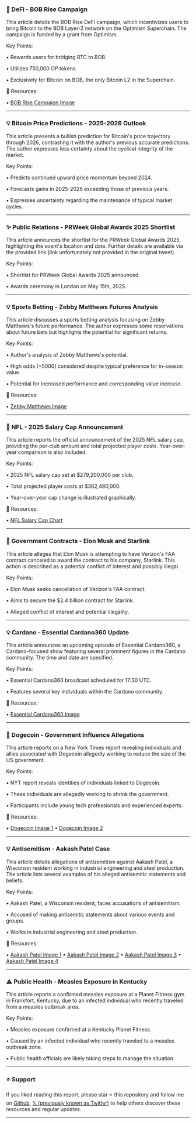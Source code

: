 ### 🚀 DeFi - BOB Rise Campaign

This article details the BOB Rise DeFi campaign, which incentivizes users to bring Bitcoin to the BOB Layer-2 network on the Optimism Superchain.  The campaign is funded by a grant from Optimism.

Key Points:

• Rewards users for bridging BTC to BOB.

• Utilizes 750,000 OP tokens.


• Exclusively for Bitcoin on BOB, the only Bitcoin L2 in the Superchain.


🔗 Resources:

• [BOB Rise Campaign Image](https://pbs.twimg.com/media/Gkz8YC1W0AAkWU-?format=jpg&name=small)


---

### 💡 Bitcoin Price Predictions - 2025-2026 Outlook

This article presents a bullish prediction for Bitcoin's price trajectory through 2026, contrasting it with the author's previous accurate predictions. The author expresses less certainty about the cyclical integrity of the market.


Key Points:

•  Predicts continued upward price momentum beyond 2024.

•  Forecasts gains in 2025-2026 exceeding those of previous years.

•  Expresses uncertainty regarding the maintenance of typical market cycles.



---

### ✨ Public Relations - PRWeek Global Awards 2025 Shortlist

This article announces the shortlist for the PRWeek Global Awards 2025, highlighting the event's location and date.  Further details are available via the provided link (link unfortunately not provided in the original tweet).

Key Points:

• Shortlist for PRWeek Global Awards 2025 announced.

• Awards ceremony in London on May 15th, 2025.


---

### 💡 Sports Betting - Zebby Matthews Futures Analysis

This article discusses a sports betting analysis focusing on Zebby Matthews's future performance.  The author expresses some reservations about future bets but highlights the potential for significant returns.

Key Points:

•  Author's analysis of Zebby Matthews's potential.

•  High odds (+5000) considered despite typical preference for in-season value.


•  Potential for increased performance and corresponding value increase.


🔗 Resources:

• [Zebby Matthews Image](https://pbs.twimg.com/media/Gk0B3tKXcAAForN?format=jpg&name=360x360)


---

### 🤖 NFL - 2025 Salary Cap Announcement

This article reports the official announcement of the 2025 NFL salary cap, providing the per-club amount and total projected player costs.  Year-over-year comparison is also included.

Key Points:

• 2025 NFL salary cap set at $279,200,000 per club.

• Total projected player costs at $362,480,000.


• Year-over-year cap change is illustrated graphically.


🔗 Resources:

• [NFL Salary Cap Chart](https://pbs.twimg.com/media/Gk0Bd_AXwAAm6QQ?format=jpg&name=900x900)


---

### 🤖 Government Contracts - Elon Musk and Starlink

This article alleges that Elon Musk is attempting to have Verizon's FAA contract canceled to award the contract to his company, Starlink.  This action is described as a potential conflict of interest and possibly illegal.


Key Points:

• Elon Musk seeks cancellation of Verizon's FAA contract.

• Aims to secure the $2.4 billion contract for Starlink.


• Alleged conflict of interest and potential illegality.



---

### 💡 Cardano - Essential Cardano360 Update

This article announces an upcoming episode of Essential Cardano360, a Cardano-focused show featuring several prominent figures in the Cardano community.  The time and date are specified.

Key Points:

• Essential Cardano360 broadcast scheduled for 17:30 UTC.

• Features several key individuals within the Cardano community.



🔗 Resources:

• [Essential Cardano360 Image](https://pbs.twimg.com/media/GkzclMNXsAA_pJf.jpg)


---

### 🤖  Dogecoin - Government Influence Allegations

This article reports on a New York Times report revealing individuals and allies associated with Dogecoin allegedly working to reduce the size of the US government.

Key Points:

• NYT report reveals identities of individuals linked to Dogecoin.

• These individuals are allegedly working to shrink the government.


•  Participants include young tech professionals and experienced experts.



🔗 Resources:

• [Dogecoin Image 1](https://pbs.twimg.com/media/Gkzg3o1WwAA9OCj?format=png&name=small)
• [Dogecoin Image 2](https://pbs.twimg.com/media/Gkzg3pmXQAAuPEG?format=png&name=small)


---

### 💡 Antisemitism - Aakash Patel Case

This article details allegations of antisemitism against Aakash Patel, a Wisconsin resident working in industrial engineering and steel production.  The article lists several examples of his alleged antisemitic statements and beliefs.


Key Points:

• Aakash Patel, a Wisconsin resident, faces accusations of antisemitism.

• Accused of making antisemitic statements about various events and groups.


•  Works in industrial engineering and steel production.


🔗 Resources:

• [Aakash Patel Image 1](https://pbs.twimg.com/media/GkztcAoWIAEXW1M?format=jpg&name=360x360)
• [Aakash Patel Image 2](https://pbs.twimg.com/media/GkztdD7WcAASrpl?format=png&name=small)
• [Aakash Patel Image 3](https://pbs.twimg.com/media/GkztdELXAAAEwPA?format=png&name=360x360)
• [Aakash Patel Image 4](https://pbs.twimg.com/media/GkztdEJW8AAMKPY?format=png&name=360x360)


---

### ⚠️ Public Health - Measles Exposure in Kentucky

This article reports a confirmed measles exposure at a Planet Fitness gym in Frankfort, Kentucky, due to an infected individual who recently traveled from a measles outbreak area.


Key Points:

• Measles exposure confirmed at a Kentucky Planet Fitness.

• Caused by an infected individual who recently traveled to a measles outbreak zone.


•  Public health officials are likely taking steps to manage the situation.


---

### ⭐️ Support

If you liked reading this report, please star ⭐️ this repository and follow me on [Github](https://github.com/Drix10), [𝕏 (previously known as Twitter)](https://x.com/DRIX_10_) to help others discover these resources and regular updates.

---